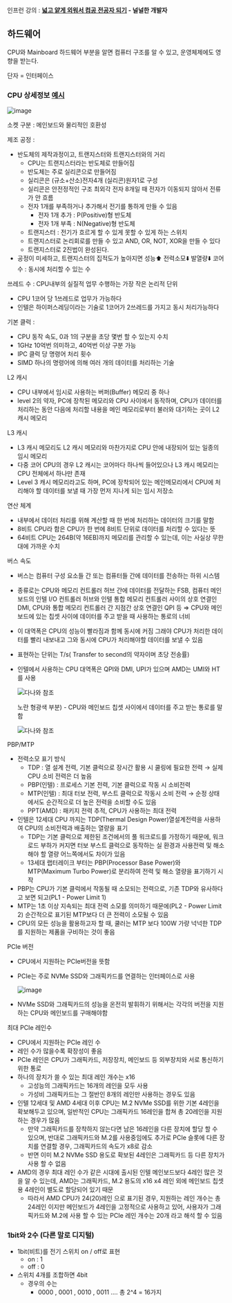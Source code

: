 인프런 강의 : **[넓고 얕게 외워서 컴공 전공자 되기](https://inf.run/7Dpa) - 널널한 개발자**

## 하드웨어

CPU와 Mainboard 하드웨어 부분을 알면 컴퓨터 구조를 알 수 있고, 운영체제에도 영향을 받는다.

단자 = 인터페이스

### CPU 상세정보 [예시](https://prod.danawa.com/info/?pcode=32038667&cate=112747&adinflow=Y#bookmark_product_information)
![image](https://github.com/wafu-alt/study/assets/83447120/a81a9ce0-ae0f-4a10-81ac-a72b1ffa746d)


소켓 구분 : 메인보드와 물리적인 호환성

제조 공정 : 

- 반도체의 제작과정이고, 트랜지스터와 트랜지스터와의 거리
    - CPU는 트랜지스터라는 반도체로 만들어짐
    - 반도체는 주로 실리콘으로 만들어짐
    - 실리콘은 (규소+산소)전자4개 (실리콘)원자1로 구성
    - 실리콘은 안전정적인 구조 최외각 전자 8개일 때 전자가 이동되지 않아서 전류가 안 흐름
    - 전자 1개를 부족하거나 추가해서 전기를 통하게 만들 수 있음
        - 전자 1개 추가 : P(Positive)형 반도체
        - 전자 1개 부족 : N(Negative)형 반도체
    - 트랜지스터 : 전기가 흐르게 할 수 있게 못할 수 있게 하는 스위치
    - 트랜지스터로 논리회로를 만들 수 있고 AND, OR, NOT, XOR을 만들 수 있다
    - 트랜지스터로 2진법이 완성된다.
- 공정이 미세하고, 트랜지스터의 집적도가 높아지면 성능⬆️ 전력소모⬇️ 발열량⬇️
코어 수 : 동시에 처리할 수 있는 수

쓰레드 수 : CPU내부의 실질적 업무 수행하는 가장 작은 논리적 단위

- CPU 1코어 당 1쓰레드로 업무가 가능하다
- 인텔은 하이퍼스레딩이라는 기술로 1코어가 2쓰레드를 가지고 동시 처리가능하다

기본 클럭 : 

- CPU 동작 속도, 0과 1의 구분을 초당 몇번 할 수 있는지 수치
- 1GHz 10억번 의미하고, 40억번 이상 구분 가능
- IPC 클럭 당 명령어 처리 횟수
- SIMD 하나의 명령어에 의해 여러 개의 데이터를 처리하는 기술

L2 캐시 

- CPU 내부에서 임시로 사용하는 버퍼(Buffer) 메모리 중 하나
- level 2의 약자, PC에 장착된 메모리와 CPU 사이에서 동작하며, CPU가 데이터를 처리하는 동안 다음에 처리할 내용을 메인 메모리로부터 불러와 대기하는 곳이 L2 캐시 메모리

L3 캐시

- L3 캐시 메모리도 L2 캐시 메모리와 마찬가지로 CPU 안에 내장되어 있는 일종의 임시 메모리
- 다중 코어 CPU의 경우 L2 캐시는 코어마다 하나씩 들어있으나 L3 캐시 메모리는 CPU 전체에서 하나만 존재
- Level 3 캐시 메모리라고도 하며, PC에 장착되어 있는 메인메모리에서 CPU에 처리해야 할 데이터를 보낼 때 가장 먼저 지나게 되는 임시 저장소

연산 체계

- 내부에서 데이터 처리를 위해 계산할 때 한 번에 처리하는 데이터의 크기를 말함
- 8비트 CPU라 함은 CPU가 한 번에 8비트 단위로 데이터를 처리할 수 있다는 뜻
- 64비트 CPU는 264B(약 16EB)까지 메모리를 관리할 수 있는데, 이는 사실상 무한대에 가까운 수치

버스 속도

- 버스는 컴퓨터 구성 요소들 간 또는 컴퓨터들 간에 데이터를 전송하는 하위 시스템
- 종류로는 CPU와 메모리 컨트롤러 허브 간에 데이터를 전달하는 FSB, 컴퓨터 메인보드의 인텔 I/O 컨트롤러 허브와 인텔 통합 메모리 컨트롤러 사이의 상호 연결인 DMI, CPU와 통합 메모리 컨트롤러 간 지점간 상호 연결인 QPI 등 ⇒ CPU와 메인보드에 있는 칩셋 사이에 데이터를 주고 받을 때 사용하는 통로의 너비
- 이 대역폭은 CPU의 성능이 빨라짐과 함께 동시에 커짐
그래야 CPU가 처리한 데이터를 빨리 내보내고 그와 동시에 CPU가 처리해야할 데이터를 보낼 수 있음
- 표현하는 단위는 T/s( Transfer to second의 약자이며 초당 전송률)
- 인텔에서 사용하는 CPU 대역폭은 QPI와 DMI, UPI가 있으며
 AMD는 UMI와 HT를 사용
    
    ![다나와 참조](https://github.com/wafu-alt/study/assets/83447120/bfb86e37-726a-4f55-bf5e-c9c86118d4ed)

    노란 형광색 부분) - CPU와 메인보드 칩셋 사이에서 데이터를 주고 받는 통로를 말함
    
    ![다나와 참조](https://github.com/wafu-alt/study/assets/83447120/d59636b9-c9a7-4df5-a8d2-2c8803e930d6)

PBP/MTP

- 전력소모 표기 방식
    - TDP : 열 설계 전력, 기본 클럭으로 장시간 활용 시 쿨링에 필요한 전력 → 실제 CPU 소비 전력은 더 높음
    - PBP(인텔) : 프로세스 기본 전력, 기본 클럭으로 작동 시 소비전력
    - MTP(인텔) : 최대 터보 전력, 부스트 클럭으로 작동시 소비 전력 → 순정 상태에서도 순간적으로 더 높은 전력을 소비할 수도 있음
    - PPT(AMD) : 패키지 전력 추적, CPU가 사용하는 최대 전력
- 인텔은 12세대 CPU 까지는 TDP(Thermal Design Power)열설계전력을 사용하여 CPU의 소비전력과 배출하는 열량을 표기
    - TDP는 기본 클럭으로 제한된 조건에서의 풀 워크로드를 가정하기 때문에, 워크로드 부하가 커지면 터보 부스트 클럭으로 동작하는 실 환경과 사용전력 및 해소해야 할 열량 어느쪽에서도 차이가 있음
    - 13세대 랩터레이크 부터는 PBP(Processor Base Power)와 MTP(Maximum Turbo Power)로 분리하여 전력 및 해소 열량을 표기하기 시작
- PBP는 CPU가 기본 클럭에서 작동될 때 소모되는 전력으로, 기존 TDP와 유사하다고 보면 되고(PL1 - Power Limit 1)
- MTP는 1초 이상 지속되는 최대 전력 소모를 의미하기 때문에(PL2 - Power Limit 2) 순간적으로 표기된 MTP보다 더 큰 전력이 소모될 수 있음
- CPU의 모든 성능을 활용하고자 할 때, 쿨러는 MTP 보다 100W 가량 넉넉한 TDP를 지원하는 제품을 구비하는 것이 좋음

PCIe 버전

- CPU에서 지원하는 PCIe버전을 뜻함
- PCIe는 주로 NVMe SSD와 그래픽카드를 연결하는 인터페이스로 사용

    ![image](https://github.com/wafu-alt/study/assets/83447120/2bfa3bbc-acb8-4381-9390-16dbe11fe08b)


- NVMe SSD와 그래픽카드의 성능을 온전히 발휘하기 위해서는 각각의 버전을 지원하는 CPU와 메인보드를 구매해야함

최대 PCIe 레인수

- CPU에서 지원하는 PCIe 레인 수
- 레인 수가 많을수록 확장성이 좋음
- PCIe 레인은 CPU가 그래픽카드, 저장장치, 메인보드 등 외부장치와 서로 통신하기 위한 통로
- 하나의 장치가 쓸 수 있는 최대 레인 개수는 x16
    - 고성능의 그래픽카드는 16개의 레인을 모두 사용
    - 가성비 그래픽카드는 그 절반인 8개의 레인만 사용하는 경우도 있음
- 인텔 12세대 및 AMD 4세대 이후 CPU는 M.2 NVMe SSD를 위한 기본 4레인을 확보해두고 있으며, 일반적인 CPU는 그래픽카드 16레인을 합쳐 총 20레인을 지원하는 경우가 많음
    - 만약 그래픽카드를 장착하지 않는다면 남은 16레인을 다른 장치에 할당 할 수 있으며, 반대로 그래픽카드와 M.2를 사용중임에도 추가로 PCIe 슬롯에 다른 장치를 연결할 경우, 그래픽카드의 속도가 x8로 감소
    - 반면 이미 M.2 NVMe SSD 용도로 확보된 4레인은 그래픽카드 등 다른 장치가 사용 할 수 없음
- AMD의 경우 최대 레인 수가 같은 시대에 출시된 인텔 메인보드보다 4레인 많은 것을 알 수 있는데, AMD는 그래픽카드, M.2 용도의 x16 x4 레인 외에 메인보드 칩셋용 4레인이 별도로 할당되어 있기 때문
    - 따라서 AMD CPU가 24(20)레인 으로 표기된 경우, 지원하는 레인 개수는 총 24레인 이지만 메인보드가 4레인을 고정적으로 사용하고 있어, 사용자가 그래픽카드와 M.2에 사용 할 수 있는 PCIe 레인 개수는 20개 라고 해석 할 수 있음    
    

### 1bit와 2수 (다른 말로 디지털)

- 1bit(비트)를 전기 스위치 on / off로 표현
    - on : 1
    - off : 0
- 스위치 4개를 조합하면 4bit
    - 경우의 수는
        - 0000 , 0001 , 0010 , 0011 …. 총 2^4 = 16가지
